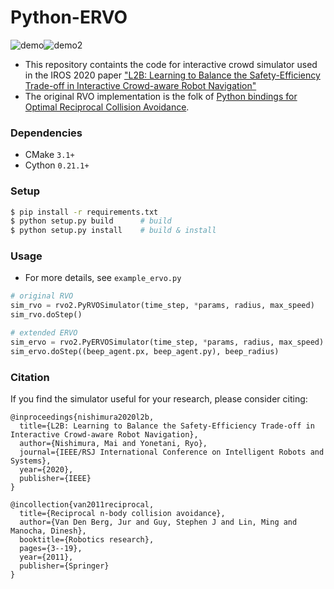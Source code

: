 # Python-ERVO

![demo](https://user-images.githubusercontent.com/1871262/102694198-e0c27280-4262-11eb-89df-d1064529c5be.gif)![demo2](https://user-images.githubusercontent.com/1871262/102694194-db652800-4262-11eb-8a4e-eecb57c167ac.gif)

- This repository containts the code for interactive crowd simulator used in the IROS 2020 paper ["L2B: Learning to Balance the Safety-Efficiency Trade-off in Interactive Crowd-aware Robot Navigation"](https://arxiv.org/pdf/2003.09207.pdf)
- The original RVO implementation is the folk of [Python bindings for Optimal Reciprocal Collision Avoidance](https://github.com/sybrenstuvel/Python-RVO2).


### Dependencies
- CMake `3.1+`
- Cython `0.21.1+`

### Setup

```sh
$ pip install -r requirements.txt
$ python setup.py build      # build
$ python setup.py install    # build & install
```

### Usage
- For more details, see `example_ervo.py`

```python
# original RVO
sim_rvo = rvo2.PyRVOSimulator(time_step, *params, radius, max_speed)
sim_rvo.doStep()

# extended ERVO
sim_ervo = rvo2.PyERVOSimulator(time_step, *params, radius, max_speed)
sim_ervo.doStep((beep_agent.px, beep_agent.py), beep_radius)
```

### Citation
If you find the simulator useful for your research, please consider citing:

```
@inproceedings{nishimura2020l2b,
  title={L2B: Learning to Balance the Safety-Efficiency Trade-off in Interactive Crowd-aware Robot Navigation},
  author={Nishimura, Mai and Yonetani, Ryo},
  journal={IEEE/RSJ International Conference on Intelligent Robots and Systems},
  year={2020},
  publisher={IEEE}
}

@incollection{van2011reciprocal,
  title={Reciprocal n-body collision avoidance},
  author={Van Den Berg, Jur and Guy, Stephen J and Lin, Ming and Manocha, Dinesh},
  booktitle={Robotics research},
  pages={3--19},
  year={2011},
  publisher={Springer}
}
```
